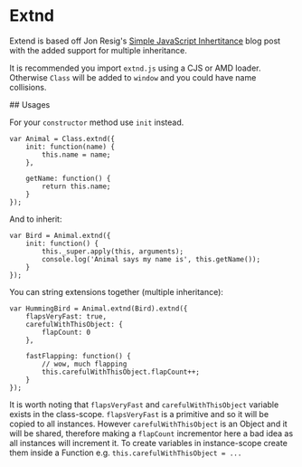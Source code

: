 # Extnd

Extend is based off Jon Resig's [Simple JavaScript Inhertitance](http://ejohn.org/blog/simple-javascript-inheritance/)  blog post with the added support for multiple inheritance.

It is recommended you import `extnd.js` using a CJS or AMD loader. Otherwise `Class` will be added to `window` and you could have name collisions.

## Usages

For your `constructor` method use `init` instead.

	var Animal = Class.extnd({
		init: function(name) {
			this.name = name;
		},

		getName: function() {
			return this.name;
		}
	});

And to inherit:

	var Bird = Animal.extnd({
		init: function() {
			this._super.apply(this, arguments);
			console.log('Animal says my name is', this.getName());
		}
	});

You can string extensions together (multiple inheritance):

	var HummingBird = Animal.extnd(Bird).extnd({
		flapsVeryFast: true,
		carefulWithThisObject: {
			flapCount: 0
		},

		fastFlapping: function() {
			// wow, much flapping
			this.carefulWithThisObject.flapCount++;
		}
	});

It is worth noting that `flapsVeryFast` and `carefulWithThisObject` variable exists in the class-scope. `flapsVeryFast` is a primitive and so it will be copied to all instances. However `carefulWithThisObject` is an Object and it will be shared, therefore making a `flapCount` incrementor here a bad idea as all instances will increment it. To create variables in instance-scope create them inside a Function e.g. `this.carefulWithThisObject = ...`